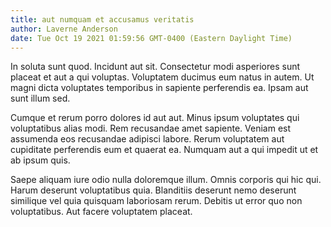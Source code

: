 ```yaml
---
title: aut numquam et accusamus veritatis
author: Laverne Anderson
date: Tue Oct 19 2021 01:59:56 GMT-0400 (Eastern Daylight Time)
---
```

In soluta sunt quod. Incidunt aut sit. Consectetur modi asperiores sunt placeat et aut a qui voluptas. Voluptatem ducimus eum natus in autem. Ut magni dicta voluptates temporibus in sapiente perferendis ea. Ipsam aut sunt illum sed.

 Cumque et rerum porro dolores id aut aut. Minus ipsum voluptates qui voluptatibus alias modi. Rem recusandae amet sapiente. Veniam est assumenda eos recusandae adipisci labore. Rerum voluptatem aut cupiditate perferendis eum et quaerat ea. Numquam aut a qui impedit ut et ab ipsum quis.

 Saepe aliquam iure odio nulla doloremque illum. Omnis corporis qui hic qui. Harum deserunt voluptatibus quia. Blanditiis deserunt nemo deserunt similique vel quia quisquam laboriosam rerum. Debitis ut error quo non voluptatibus. Aut facere voluptatem placeat.